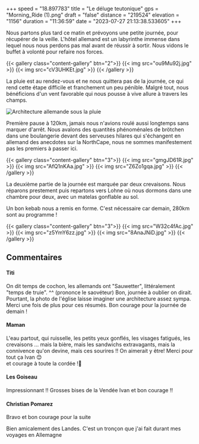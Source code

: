 +++
speed = "18.897783"
title = "Le déluge teutonique"
gps = "Morning_Ride (1).png"
draft = "false"
distance = "219524"
elevation = "1156"
duration = "11:36:59"
date = "2023-07-27 21:13:38.533605"
+++

Nous partons plus tard ce matin et prévoyons une petite journée, pour récupérer de la veille. L'hôtel allemand est un labyrinthe immense dans lequel nous nous perdons pas mal avant de réussir à sortir. Nous vidons le buffet à volonté pour refaire nos forces.
<!--more-->
{{< gallery class="content-gallery" btn="2">}}
{{< img src="ou9Mu92j.jpg" >}}
{{< img src="cV3UHKEt.jpg" >}}
{{< /gallery >}}

La pluie est au rendez-vous et ne nous quittera pas de la journée, ce qui rend cette étape difficile et franchement un peu pénible. Malgré tout, nous bénéficions d'un vent favorable qui nous pousse à vive allure à travers les champs.

![Architecture allemande sous la pluie](dPDFUAg8.jpg)

Première pause à 120km, jamais nous n'avions roulé aussi longtemps sans marquer d'arrêt. Nous avalons des quantités phénoménales de brötchen dans une boulangerie devant des serveuses hilares qui s'échangent en allemand des anecdotes sur la NorthCape, nous ne sommes manifestement pas les premiers à passer ici.

{{< gallery class="content-gallery" btn="3">}}
{{< img src="gmgJD61R.jpg" >}}
{{< img src="AfQ1nKAa.jpg" >}}
{{< img src="Z6Zo1gqa.jpg" >}}
{{< /gallery >}}

La deuxième partie de la journée est marquée par deux crevaisons. Nous réparons prestement puis repartons vers Lohne où nous dormons dans une chambre pour deux, avec un matelas gonflable au sol.

Un bon kebab nous a remis en forme. C'est nécessaire car demain, 280km sont au programme !

{{< gallery class="content-gallery" btn="3">}}
{{< img src="W32c4fAc.jpg" >}}
{{< img src="z5YmY6zz.jpg" >}}
{{< img src="8AnaJNiD.jpg" >}}
{{< /gallery >}}

## Commentaires

#### Titi
On dit temps de cochon, les allemands ont "Sauwetter", littéralement "temps de truie". ^^ (prononce le saovéteur)
Bon, journée à oublier on dirait. Pourtant, la photo de l'église laisse imaginer une architecture assez sympa. Merci une fois de plus pour ces résumés.
Bon courage pour la journée de demain !

#### Maman
L'eau partout, qui ruisselle, les petits yeux gonflés, les visages fatigués, les crevaisons ... mais la bière, mais les sandwichs extravagants, mais la connivence qu'on devine, mais ces sourires !!  On aimerait y être! 
Merci pour tout ça Ivan 😊  
et courage à toute la cordée !🙂

#### Les Goiseau
Impressionnant !!
Grosses bises de la Vendée  Ivan et bon courage !!

#### Christian Pomarez
Bravo et bon courage pour la suite

Bien amicalement des Landes.
C'est un tronçon que j'ai fait durant mes voyages en Allemagne
